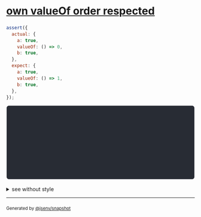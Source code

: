# [own valueOf order respected](../../wrapped_value.test.js#L318)

```js
assert({
  actual: {
    a: true,
    valueOf: () => 0,
    b: true,
  },
  expect: {
    a: true,
    valueOf: () => 1,
    b: true,
  },
});
```

![img](throw.svg)

<details>
  <summary>see without style</summary>

```console
AssertionError: actual and expect are different

actual: {
  a: true,
  valueOf(): 0,
  b: true,
}
expect: {
  a: true,
  valueOf(): 1,
  b: true,
}
```

</details>

---
<sub>
  Generated by <a href="https://github.com/jsenv/core/tree/main/packages/independent/snapshot">@jsenv/snapshot</a>
</sub>